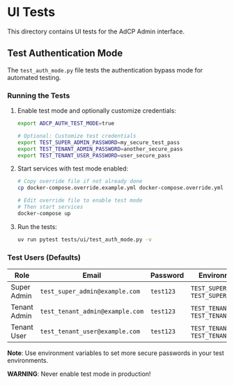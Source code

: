 # UI Tests

This directory contains UI tests for the AdCP Admin interface.

## Test Authentication Mode

The `test_auth_mode.py` file tests the authentication bypass mode for automated testing.

### Running the Tests

1. Enable test mode and optionally customize credentials:
   ```bash
   export ADCP_AUTH_TEST_MODE=true

   # Optional: Customize test credentials
   export TEST_SUPER_ADMIN_PASSWORD=my_secure_test_pass
   export TEST_TENANT_ADMIN_PASSWORD=another_secure_pass
   export TEST_TENANT_USER_PASSWORD=user_secure_pass
   ```

2. Start services with test mode enabled:
   ```bash
   # Copy override file if not already done
   cp docker-compose.override.example.yml docker-compose.override.yml

   # Edit override file to enable test mode
   # Then start services
   docker-compose up
   ```

3. Run the tests:
   ```bash
   uv run pytest tests/ui/test_auth_mode.py -v
   ```

### Test Users (Defaults)

| Role | Email | Password | Environment Variables |
|------|-------|----------|---------------------|
| Super Admin | `test_super_admin@example.com` | `test123` | `TEST_SUPER_ADMIN_EMAIL` / `TEST_SUPER_ADMIN_PASSWORD` |
| Tenant Admin | `test_tenant_admin@example.com` | `test123` | `TEST_TENANT_ADMIN_EMAIL` / `TEST_TENANT_ADMIN_PASSWORD` |
| Tenant User | `test_tenant_user@example.com` | `test123` | `TEST_TENANT_USER_EMAIL` / `TEST_TENANT_USER_PASSWORD` |

**Note**: Use environment variables to set more secure passwords in your test environments.

**WARNING**: Never enable test mode in production!
